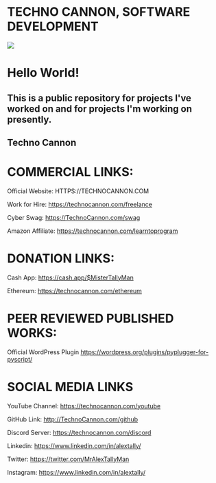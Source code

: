 # TECHNO CANNON, SOFTWARE DEVELOPMENT

<a href="https://technocannon.com/freelance" target="_blank"><img src="https://github.com/TechnoCannon1337/Projects/blob/master/imagefiles/TechnoCannonBusinessCard.png"></a>

# Hello World!

## This is a public repository for projects I've worked on and for projects I'm working on presently.

## Techno Cannon


# COMMERCIAL LINKS:
Official Website:
HTTPS://TECHNOCANNON.COM

Work for Hire:
https://technocannon.com/freelance

Cyber Swag:
https://TechnoCannon.com/swag

Amazon Affiliate:
https://technocannon.com/learntoprogram

# DONATION LINKS:
Cash App:
https://cash.app/$MisterTallyMan

Ethereum:
https://technocannon.com/ethereum

# PEER REVIEWED PUBLISHED WORKS:
Official WordPress Plugin
https://wordpress.org/plugins/pyplugger-for-pyscript/

# SOCIAL MEDIA LINKS
YouTube Channel:
https://technocannon.com/youtube


GitHub Link:
http://TechnoCannon.com/github

Discord Server:
https://technocannon.com/discord

Linkedin:
https://www.linkedin.com/in/alextally/

Twitter:
https://twitter.com/MrAlexTallyMan

Instagram:
https://www.linkedin.com/in/alextally/
